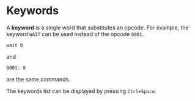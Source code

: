 # Keywords

A **keyword** is a single word that substitutes an opcode. For example, the keyword `WAIT` can be used instead of the opcode `0001`.

```text
wait 0
```

and

```text
0001: 0
```

are the same commands. 

The keywords list can be displayed by pressing `Ctrl+Space`.


